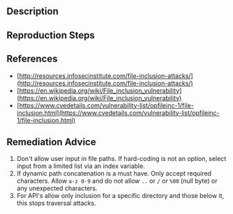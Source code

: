 ## Description


## Reproduction Steps


## References

- [http://resources.infosecinstitute.com/file-inclusion-attacks/](http://resources.infosecinstitute.com/file-inclusion-attacks/)
- [https://en.wikipedia.org/wiki/File_inclusion_vulnerability](https://en.wikipedia.org/wiki/File_inclusion_vulnerability)
- [https://www.cvedetails.com/vulnerability-list/opfileinc-1/file-inclusion.html](https://www.cvedetails.com/vulnerability-list/opfileinc-1/file-inclusion.html)


## Remediation Advice

1. Don't allow user input in file paths. If hard-coding is not an option, select input from a limited list via an index variable.
2. If dynamic path concatenation is a must have. Only accept required characters. Allow `a-z 0-9` and do not allow `..` or `/` or `%00` (null byte) or any unexpected characters.
3. For API's allow only inclusion for a specific directory and those below it, this stops traversal attacks.

